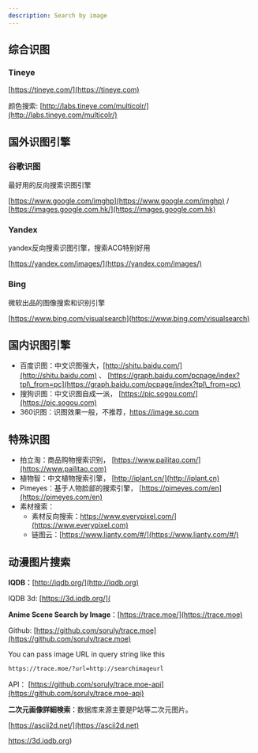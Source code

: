 ```yaml
---
description: Search by image
---
```


## 综合识图

### Tineye

[https://tineye.com/](https://tineye.com)

颜色搜索: [http://labs.tineye.com/multicolr/](http://labs.tineye.com/multicolr/)

## 国外识图引擎

### 谷歌识图

最好用的反向搜索识图引擎

[https://www.google.com/imghp](https://www.google.com/imghp) / [https://images.google.com.hk/](https://images.google.com.hk)

### Yandex

yandex反向搜索识图引擎，搜索ACG特别好用

[https://yandex.com/images/](https://yandex.com/images/)

### Bing

微软出品的图像搜索和识别引擎

[https://www.bing.com/visualsearch](https://www.bing.com/visualsearch)

## 国内识图引擎

- 百度识图：中文识图强大，[http://shitu.baidu.com/](http://shitu.baidu.com) 、 [https://graph.baidu.com/pcpage/index?tpl\_from=pc](https://graph.baidu.com/pcpage/index?tpl\_from=pc)
- 搜狗识图：中文识图自成一派， [https://pic.sogou.com/](https://pic.sogou.com)
- 360识图：识图效果一般，不推荐，https://image.so.com

## 特殊识图

- 拍立淘：商品购物搜索识别， [https://www.pailitao.com/](https://www.pailitao.com)
- 植物智：中文植物搜索引擎， [http://iplant.cn/](http://iplant.cn)
- Pimeyes：基于人物脸部的搜索引擎， [https://pimeyes.com/en](https://pimeyes.com/en)
- 素材搜索：
  - 素材反向搜索：https://www.everypixel.com/](https://www.everypixel.com)
  - 链图云：[https://www.lianty.com/#/](https://www.lianty.com/#/)

## 动漫图片搜索

**IQDB：**[http://iqdb.org/](http://iqdb.org)

IQDB 3d: [https://3d.iqdb.org/](

**Anime Scene Search by Image**：[https://trace.moe/](https://trace.moe)

Github: [https://github.com/soruly/trace.moe](https://github.com/soruly/trace.moe)

You can pass image URL in query string like this

```
https://trace.moe/?url=http://searchimageurl
```

API： [https://github.com/soruly/trace.moe-api](https://github.com/soruly/trace.moe-api)

**二次元画像詳細検索**：数据库来源主要是P站等二次元图片。

[https://ascii2d.net/](https://ascii2d.net)

https://3d.iqdb.org)

